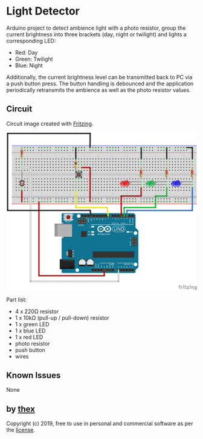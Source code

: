 # Light Detector
Arduino project to detect ambience light with a photo resistor, group the current brightness into three brackets (day, night or twilight) and lights a corresponding LED:

 * Red: Day
 * Green: Twilight
 * Blue: Night

Additionally, the current brightness level can be transmitted back to PC via a push button press. The button handling is debounced and the application periodically retransmits the ambience as well as the photo resistor values. 

## Circuit
Circuit image created with [Fritzing](http://fritzing.org/).

![1](/Circuit.png)

Part list:
 * 4 x 220Ω resistor
 * 1 x 10kΩ (pull-up / pull-down) resistor
 * 1 x green LED
 * 1 x blue LED
 * 1 x red LED
 * photo resistor
 * push button
 * wires

## Known Issues
None

## by [thex](https://github.com/thexmanxyz)
Copyright (c) 2019, free to use in personal and commercial software as per the [license](/LICENSE.md).
